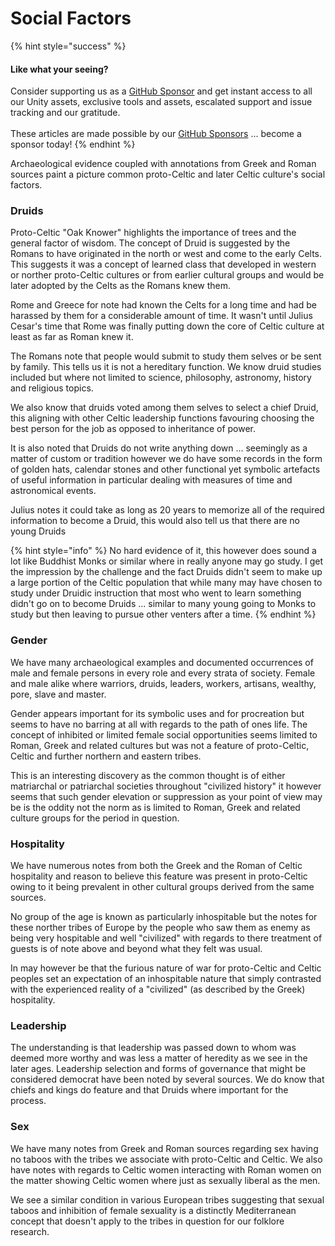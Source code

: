 # Social Factors

{% hint style="success" %}
#### Like what your seeing?

Consider supporting us as a [GitHub Sponsor](../../../../) and get instant access to all our Unity assets, exclusive tools and assets, escalated support and issue tracking and our gratitude.\
\
These articles are made possible by our [GitHub Sponsors](https://github.com/sponsors/heathen-engineering) ... become a sponsor today!
{% endhint %}

Archaeological evidence coupled with annotations from Greek and Roman sources paint a picture common proto-Celtic and later Celtic culture's social factors.

### Druids

Proto-Celtic "Oak Knower" highlights the importance of trees and the general factor of wisdom. The concept of Druid is suggested by the Romans to have originated in the north or west and come to the early Celts. This suggests it was a concept of learned class that developed in western or norther proto-Celtic cultures or from earlier cultural groups and would be later adopted by the Celts as the Romans knew them.

Rome and Greece for note had known the Celts for a long time and had be harassed by them for a considerable amount of time. It wasn't until Julius Cesar's time that Rome was finally putting down the core of Celtic culture at least as far as Roman knew it.

The Romans note that people would submit to study them selves or be sent by family. This tells us it is not a hereditary function. We know druid studies included but where not limited to science, philosophy, astronomy, history and religious topics.

We also know that druids voted among them selves to select a chief Druid, this aligning with other Celtic leadership functions favouring choosing the best person for the job as opposed to inheritance of power.

It is also noted that Druids do not write anything down ... seemingly as a matter of custom or tradition however we do have some records in the form of golden hats, calendar stones and other functional yet symbolic artefacts of useful information in particular dealing with measures of time and astronomical events.

Julius notes it could take as long as 20 years to memorize all of the required information to become a Druid, this would also tell us that there are no young Druids

{% hint style="info" %}
No hard evidence of it, this however does sound a lot like Buddhist Monks or similar where in really anyone may go study. I get the impression by the challenge and the fact Druids didn't seem to make up a large portion of the Celtic population that while many may have chosen to study under Druidic instruction that most who went to learn something didn't go on to become Druids ... similar to many young going to Monks to study but then leaving to pursue other venters after a time.
{% endhint %}

### Gender

We have many archaeological examples and documented occurrences of male and female persons in every role and every strata of society. Female and male alike where warriors, druids, leaders, workers, artisans, wealthy, pore, slave and master.

Gender appears important for its symbolic uses and for procreation but seems to have no barring at all with regards to the path of ones life. The concept of inhibited or limited female social opportunities seems limited to Roman, Greek and related cultures but was not a feature of proto-Celtic, Celtic and further northern and eastern tribes.

This is an interesting discovery as the common thought is of either matriarchal or patriarchal societies throughout "civilized history" it however seems that such gender elevation or suppression as your point of view may be is the oddity not the norm as is limited to Roman, Greek and related culture groups for the period in question.

### Hospitality

We have numerous notes from both the Greek and the Roman of Celtic hospitality and reason to believe this feature was present in proto-Celtic owing to it being prevalent in other cultural groups derived from the same sources.

No group of the age is known as particularly inhospitable but the notes for these norther tribes of Europe by the people who saw them as enemy as being very hospitable and well "civilized" with regards to there treatment of guests is of note above and beyond what they felt was usual.

In may however be that the furious nature of war for proto-Celtic and Celtic peoples set an expectation of an inhospitable nature that simply contrasted with the experienced reality of a "civilized" (as described by the Greek) hospitality.

### Leadership

The understanding is that leadership was passed down to whom was deemed more worthy and was less a matter of heredity as we see in the later ages. Leadership selection and forms of governance that might be considered democrat have been noted by several sources. We do know that chiefs and kings do feature and that Druids where important for the process.

### Sex

We have many notes from Greek and Roman sources regarding sex having no taboos with the tribes we associate with proto-Celtic and Celtic. We also have notes with regards to Celtic women interacting with Roman women on the matter showing Celtic women where just as sexually liberal as the men.

We see a similar condition in various European tribes suggesting that sexual taboos and inhibition of female sexuality is a distinctly Mediterranean concept that doesn't apply to the tribes in question for our folklore research.
